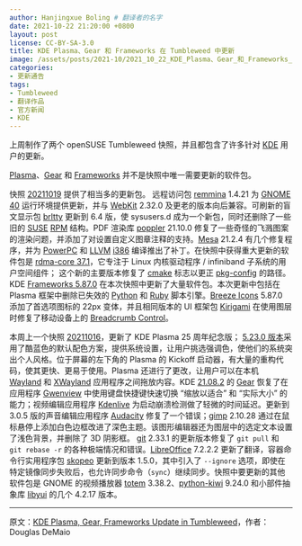 ```yaml
---
author: Hanjingxue Boling # 翻译者的名字
date: 2021-10-22 21:20:00 +0800
layout: post
license: CC-BY-SA-3.0
title: KDE Plasma、Gear 和 Frameworks 在 Tumbleweed 中更新
image: /assets/posts/2021-10/2021_10_22_KDE_Plasma、Gear_和_Frameworks_在_Tumbleweed_中更新.png
categories:
- 更新通告
tags:
- Tumbleweed
- 翻译作品
- 官方新闻
- KDE
---
```


上周制作了两个 openSUSE Tumbleweed 快照，并且都包含了许多针对 [KDE](https://kde.org/) 用户的更新。

[Plasma](https://kde.org/plasma-desktop/)、[Gear](https://kde.org/announcements/gear/21.08.2/) 和 [Frameworks](https://kde.org/announcements/frameworks/5/5.87.0/) 并不是快照中唯一需要更新的软件包。

快照 [20211019](https://lists.opensuse.org/archives/list/factory@lists.opensuse.org/thread/WCGWGALNS66I4U7J7FXXBHEXG7I5KYHO/) 提供了相当多的更新包。 远程访问包 [remmina](https://remmina.org/) 1.4.21 为 [GNOME 40](https://forty.gnome.org/) 运行环境提供更新，并与 [WebKit](https://webkit.org/) 2.32.0 及更老的版本向后兼容。可刷新的盲文显示包 [brltty](https://github.com/brltty/brltty) 更新到 6.4 版，使 sysusers.d 成为一个新包，同时还删除了一些旧的 [SUSE](https://www.suse.com/) [RPM](https://rpm.org/) 结构。PDF 渲染库 [poppler](https://poppler.freedesktop.org/) 21.10.0 修复了一些奇怪的飞溅图案的渲染问题，并添加了对设置自定义图章注释的支持。[Mesa](https://www.mesa3d.org/) 21.2.4 有几个修复程序，并为 [PowerPC](https://en.wikipedia.org/wiki/Ppc64) 和 [LLVM](https://llvm.org/) [i386](https://en.wikipedia.org/wiki/I386) 编译推出了补丁。在快照中获得重大更新的软件包是 [rdma-core 37.1](https://github.com/linux-rdma/rdma-core)，它专注于 Linux 内核驱动程序 / infiniband  子系统的用户空间组件； 这个新的主要版本修复了 [cmake](https://cmake.org/) 标志以更正 [pkg-config](https://www.freedesktop.org/wiki/Software/pkg-config/) 的路径。KDE [Frameworks 5.87.0](https://kde.org/announcements/frameworks/5/5.87.0/) 在本次快照中更新了大量软件包。本次更新中包括在 Plasma 框架中删除已失效的 [Python](https://www.python.org/) 和 [Ruby](https://www.ruby-lang.org/en/) 脚本引擎。[Breeze Icons](https://github.com/KDE/breeze-icons) 5.87.0 添加了首选项图标的 22px 变体，并且相同版本的 UI 框架包 [Kirigami](https://kde.org/products/kirigami/) 在使用图层时修复了移动设备上的 [Breadcrumb Control](https://en.wikipedia.org/wiki/Breadcrumb_navigation)。

本周上一个快照 [20211016](https://lists.opensuse.org/archives/list/factory@lists.opensuse.org/thread/YCFSAFUQAB5L7OLSXYOYL6AKE2K7NC73/)，更新了 KDE Plasma 25 周年纪念版； [5.23.0 版本](https://kde.org/announcements/plasma/5/5.23.0/)采用了酷蓝色的默认配色方案，提供系统设置，让用户挑选强调色，使他们的系统突出个人风格。位于屏幕的左下角的 Plasma 的 Kickoff 启动器，有大量的重构代码，使其更快、更易于使用。Plasma 还进行了更改，让用户可以在本机 [Wayland](https://wayland.freedesktop.org/) 和 [XWayland](https://wayland.freedesktop.org/xserver.html) 应用程序之间拖放内容。KDE [21.08.2](https://kde.org/announcements/gear/21.08.2/) 的 [Gear](https://kde.org/announcements/gear/21.08.2/) 恢复了在应用程序 [Gwenview](https://apps.kde.org/gwenview/) 中使用键盘快捷键快速切换 “缩放以适合” 和 “实际大小” 的能力；视频编辑应用程序 [Kdenlive](https://kdenlive.org/en/) 为启动崩溃检测做了轻微的时间延迟。更新到 3.0.5 版的声音编辑应用程序 [Audacity](https://www.audacityteam.org/) 修复了一个错误；[gimp](https://www.gimp.org/) 2.10.28 通过在鼠标悬停上添加白色边框改进了深色主题。该图形编辑器还为图层中的选定文本设置了浅色背景，并删除了 3D 阴影框。 [git](https://github.com/git) 2.33.1 的更新版本修复了 `git pull` 和 `git rebase -r` 的各种极端情况和错误。[LibreOffice](https://www.libreoffice.org/) 7.2.2.2 更新了翻译，容器命令行实用程序包 [skopeo](https://github.com/containers/skopeo) 更新到版本 1.5.0，其中引入了 `--ignore` 选项，即使在特定镜像同步失败后，也允许同步命令（`sync`）继续同步。快照中要更新的其他软件包是 GNOME 的视频播放器 [totem](https://wiki.gnome.org/Apps/Videos) 3.38.2、[python-kiwi](https://pypi.org/project/kiwi/) 9.24.0 和小部件抽象库 [libyui](https://github.com/libyui/libyui) 的几个 4.2.17 版本。

------

原文：[KDE Plasma, Gear, Frameworks Update in Tumbleweed](https://news.opensuse.org/2021/10/22/kde-pgf-update-in-tw/)，作者：Douglas DeMaio